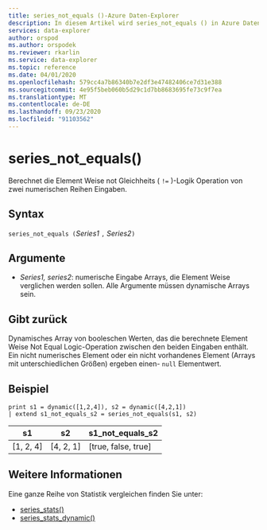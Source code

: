 ```yaml
---
title: series_not_equals ()-Azure Daten-Explorer
description: In diesem Artikel wird series_not_equals () in Azure Daten-Explorer beschrieben.
services: data-explorer
author: orspod
ms.author: orspodek
ms.reviewer: rkarlin
ms.service: data-explorer
ms.topic: reference
ms.date: 04/01/2020
ms.openlocfilehash: 579cc4a7b86340b7e2df3e47482406ce7d31e388
ms.sourcegitcommit: 4e95f5beb060b5d29c1d7bb8683695fe73c9f7ea
ms.translationtype: MT
ms.contentlocale: de-DE
ms.lasthandoff: 09/23/2020
ms.locfileid: "91103562"
---
```

# <a name="series_not_equals"></a>series_not_equals()

Berechnet die Element Weise not Gleichheits ( `!=` )-Logik Operation von zwei numerischen Reihen Eingaben.

## <a name="syntax"></a>Syntax

`series_not_equals (`*Series1* `,` *Series2*`)`

## <a name="arguments"></a>Argumente

* *Series1, series2*: numerische Eingabe Arrays, die Element Weise verglichen werden sollen. Alle Argumente müssen dynamische Arrays sein. 

## <a name="returns"></a>Gibt zurück

Dynamisches Array von booleschen Werten, das die berechnete Element Weise Not Equal Logic-Operation zwischen den beiden Eingaben enthält. Ein nicht numerisches Element oder ein nicht vorhandenes Element (Arrays mit unterschiedlichen Größen) ergeben einen- `null` Elementwert.

## <a name="example"></a>Beispiel

<!-- csl: https://help.kusto.windows.net:443/Samples -->
```kusto
print s1 = dynamic([1,2,4]), s2 = dynamic([4,2,1])
| extend s1_not_equals_s2 = series_not_equals(s1, s2)
```

|s1|s2|s1_not_equals_s2|
|---|---|---|
|[1, 2, 4]|[4, 2, 1]|[true, false, true]|

## <a name="see-also"></a>Weitere Informationen

Eine ganze Reihe von Statistik vergleichen finden Sie unter:
* [series_stats()](series-statsfunction.md)
* [series_stats_dynamic()](series-stats-dynamicfunction.md)
